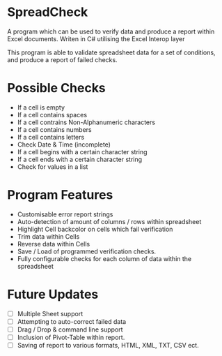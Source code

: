 # SpreadCheck
A program which can be used to verify data and produce a report within Excel documents. Writen in C# utilising the Excel Interop layer

This program is able to validate spreadsheet data for a set of conditions, and produce a report of failed checks.

# Possible Checks

- If a cell is empty
- If a cell contains spaces
- If a cell contrains Non-Alphanumeric characters
- If a cell contains numbers
- If a cell contains letters
- Check Date & Time (incomplete)
- If a cell begins with a certain character string
- If a cell ends with a certain character string
- Check for values in a list

# Program Features

* Customisable error report strings
* Auto-detection of amount of columns / rows within spreadsheet
* Highlight Cell backcolor on cells which fail verification
* Trim data within Cells
* Reverse data within Cells
* Save / Load of programmed verification checks. 
* Fully configurable checks for each column of data within the spreadsheet

# Future Updates

- [ ] Multiple Sheet support
- [ ] Attempting to auto-correct failed data
- [ ] Drag / Drop & command line support
- [ ] Inclusion of Pivot-Table within report.
- [ ] Saving of report to various formats, HTML, XML, TXT, CSV ect. 
